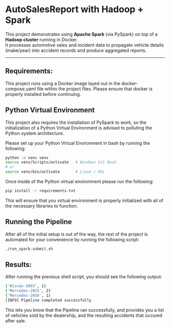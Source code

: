 # AutoSalesReport with Hadoop + Spark

This project demonstrates using **Apache Spark** (via PySpark) on top of a **Hadoop cluster** running in Docker.  
It processes automotive sales and incident data to propagate vehicle details (make/year) into accident records and produce aggregated reports.

---

## Requirements:

This project runs using a Docker image layed out in the docker-compose.yaml file within the project files.  Please ensure that docker is properly installed before continuing.

## Python Virtual Environment

This project also requires the installation of PySpark to work, so the initialization of a Python Virtual Environment is advised to polluting the Python system architecture.

Please set up your Python Virtual Environment in bash by running the following:
```bash
python -m venv venv
source venv/Scripts/activate   # Windows Git Bash
# or
source venv/bin/activate       # Linux / WSL
```

Once inside of the Python virtual environment please run the following:
```bash
pip install -r requirements.txt
```

This will ensure that you virtual environment is properly initialized with all of the necessary libraries to function.

## Running the Pipeline

After all of the initial setup is out of the way, the rest of the project is automated for your convenience by running the following script:
```bash
./run_spark-submit.sh
```

## Results:

After running the previous shell script, you should see the following output:
```bash
('Nissan-2003', 1)
('Mercedes-2015', 2)
('Mercedes-2016', 1)
[INFO] Pipeline completed successfully
```

This lets you know that the Pipeline ran successfully, and provides you a list of vehicles sold by the dealership, and the resulting accidents that occured after sale.